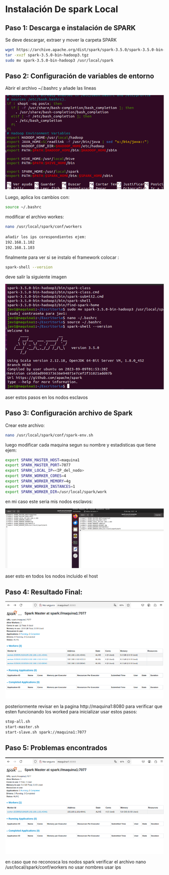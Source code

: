 # Instalación De spark Local 

## Paso 1: Descarga e instalación de SPARK
Se deve descargar, extraer y mover la carpeta SPARK
```bash
wget https://archive.apache.org/dist/spark/spark-3.5.0/spark-3.5.0-bin-hadoop3.tgz
tar -xvzf spark-3.5.0-bin-hadoop3.tgz
sudo mv spark-3.5.0-bin-hadoop3 /usr/local/spark
```
## Paso 2: Configuración de variables de entorno

Abrir el archivo ~/.bashrc y añade las lineas 


![Cantidad elementos](Imagenes/variablesdeentorno1.png)

Luego, aplica los cambios con:
```bash
source ~/.bashrc
```
modificar el archivo workes:
```bash
nano /usr/local/spark/conf/workers

añadir los ips corespondientes ejem:
192.168.1.102
192.168.1.103
```
finalmente para ver si se instalo el framework colocar :
```bash
spark-shell --version
```
deve salir la siguiente imagen


![Cantidad elementos](Imagenes/VerificacionSpark.png)

aser estos pasos en los nodos esclavos
## Paso 3: Configuración archivo de Spark
Crear este archivo:
```bash
nano /usr/local/spark/conf/spark-env.sh
```
luego modificar cada maquina segun su nombre y estadisticas que tiene ejem:
```bash
export SPARK_MASTER_HOST=maquina1
export SPARK_MASTER_PORT=7077
export SPARK_LOCAL_IP=<IP_del_nodo>
export SPARK_WORKER_CORES=4
export SPARK_WORKER_MEMORY=4g
export SPARK_WORKER_INSTANCES=1
export SPARK_WORKER_DIR=/usr/local/spark/work
```
en mi caso este seria mis nodos esclavos:


![Cantidad elementos](Imagenes/ModificacionNodos3.png)

aser esto en todos los nodos incluido el host

## Paso 4: Resultado Final:

![Cantidad elementos](Imagenes/ResultadoSparkFinal.png)


posteriormente revisar en la pagina http://maquina1:8080 para verificar que esten funcionando los worked
para inicializar usar estos pasos:
```bash
stop-all.sh
start-master.sh
start-slave.sh spark://maquina1:7077

```

## Paso 5: Problemas encontrados


![Cantidad elementos](Imagenes/ProblemaEncontrado1.png)


en caso que no reconosca los nodos spark verificar el archivo nano /usr/local/spark/conf/workers no usar nombres usar ips
